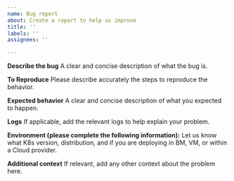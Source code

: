 ```yaml
---
name: Bug report
about: Create a report to help us improve
title: ''
labels: ''
assignees: ''

---
```


**Describe the bug**
A clear and concise description of what the bug is.

**To Reproduce**
Please describe accurately the steps to reproduce the behavior.

**Expected behavior**
A clear and concise description of what you expected to happen.

**Logs**
If applicable, add the relevant logs to help explain your problem.

**Environment (please complete the following information):**
Let us know what K8s version, distribution, and if you are deploying in BM, VM, or within a Cloud provider.

**Additional context**
If relevant, add any other context about the problem here.

